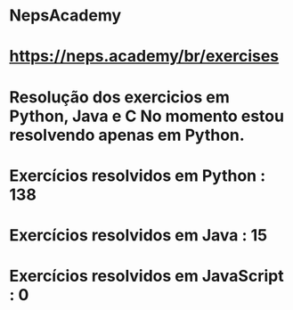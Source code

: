 # NepsAcademy
# https://neps.academy/br/exercises 
# Resolução dos exercicios em Python, Java e C No momento estou resolvendo apenas em Python.
# Exercícios resolvidos em Python : 138
# Exercícios resolvidos em Java : 15
# Exercícios resolvidos em JavaScript : 0
